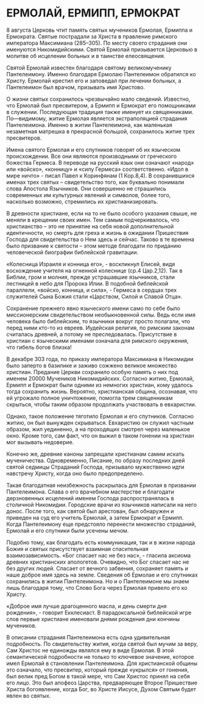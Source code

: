 # ЕРМОЛАЙ, ЕРМИПП, ЕРМОКРАТ

8 августа Церковь чтит память святых мучеников Ермолая, Ермиппа и Ермократа. Святые пострадали за Христа в правление римского императора Максимиана (285–305). По месту своего страдания они именуются Никомидийскими. Святой Ермолай призывается Церковью в молитве об исцелении больных и в таинстве елеосвящения.

Святой Ермолай известен благодаря святому великомученику Пантелеимону. Именно благодаря Ермолаю Пантелеимон обратился ко Христу. Ермолай крестил его и заповедал при лечении больных, а Пантелеимон был врачом, призывать имя Христово.

О жизни святых сохранилось чрезвычайно мало сведений. Известно, что Ермолай был пресвитером, а Ермипп и Ермократ его помощниками в служении. Последующая традиция также именует их священниками. По—видимому, житие Ермолая является экстраполяцией страдания Пантелеимона. Именно в житии Пантелеимона, как маленькая незаметная матрешка в прекрасной большой, сохранилось житие трех пресвитеров.

Имена святого Ермолая и его спутников говорят об их языческом происхождении. Все они являются производными от греческого божества Гермеса. В переводе на русский язык они означают «народ» или «войско», «конницу» и «силу Гермеса» соответственно. «Идол в мире ничто» - писал Павел к Коринфянам (1 Кор.8,4). В сохранившихся именах трех святых – свидетельство того, как буквально понимали слова Апостола Язычников. Они совершенно не страшились современных им культурных явлений и символов, более того, насколько возможно, стремились их христианизировать.

В древности христиане, если на то не было особого указания свыше, не меняли в крещении своих имен. Тем самым подчеркивалось, что христианство – это не принятие на себя новой дополнительной идентичности, но смерть для греха и жизнь в ожидании Пришествия Господа для свидетельства о Нем здесь и сейчас. Таково в те времена было призвание к святости – этом методе благодати по приданию человеческой биографии библейской гравитации.

«Колесница Израиля и конница его», - воскликнул Елисей, видя восхождение учителя на огненной колеснице (ср.4 Цар.2,12). Так в Библии, гром и молния, прежде устрашавшие язычников, стали лестницей в небо для Пророка Илии. В подобной библейской параллели, «войско, конница, и сила», - Гермеса в сердцах трех служителей Сына Божия стали «Царством, Силой и Славой Отца».

Сохранение прежнего явно языческого имени само по себе было миссионерским свидетельством необыкновенной силы. Ведь если имя человека было библейским, то язычники вокруг просто полагали, что перед ними кто-то из евреев. Иудейская религия, по римским законам считалась древней, а потому не преследовалась. Присутствие в христиан с языческими именами означала для римского окружения, что гибель богов близка!

В декабре 303 года, по приказу императора Максимиана в Никомидии было заперто в базилике и заживо сожжено великое множество христиан. Предание Церкви сохранило особую память о них под именем 20000 Мучеников Никомидийских. Согласно житию, Ермолай, Ермипп и Ермократ были одними из немногих христиан, кому удалось тогда сохранить жизнь. Вероятно, христианская община, осознавая, что ей угрожало полное уничтожение, помогла трем священникам скрыться, чтобы таким образом продолжать участвовать в евхаристии.

Однако, такое положение тяготило Ермолая и его спутников. Согласно житию, он был вынужден скрываться. Евхаристию он служил частным образом, жил уединенно, а на проходящих смотрел через маленькое окно. Кроме того, сам факт, что он выжил в таком гонении на христиан мог вызывать недоверие.

Конечно же, древние каноны запрещали христианам самим искать мученичества. Одновременно, Писание, по образу последних дней святой седмицы Страданий Господа, призывало мужественно идти навстречу Христу, когда оно было предопределено.

Такая благодатная неизбежность раскрылась для Ермолая в призвании Пантелеимона. Слава о его врачебном мастерстве и благодати дерзновенных исцелений именем Господа распространялась в столичной Никомидии. Городские врачи из язычников написали на него донос. После того, как святой был арестован, был обнаружен и приведен на суд его учитель Ермолай, а затем Ермократ и Ермипп. Когда Пантелеимону еще предстояло перенести множество страданий, Ермолай и его спутники были усечены мечом.

Подобно тому, как благодать есть коммуникация, так и в жизни народа Божия и святых присутствует взаимная спасительная взаимозависимость. «Бог спасает нас не без нас», - гласила аксиома древних христианских апологетов. Очевидно, что Бог спасает нас не без других людей. Спасает от вечного забвения, сохраняет память и наше доброе имя здесь на земле. Сведения об Ермолае и его спутниках сохранились в житии Пантелеимона. Но и о Пантелеимоне мы знаем лишь благодаря тому, что Слово Бога через Ермолая привело его ко Христу.

«Доброе имя лучше драгоценного масла, и день смерти дня рождения», - говорит Екклесиаст. В парадоксальной библейской игре слов первые христиане именовали днями рождения дни кончины мучеников.

В описании страдания Пантелеимона есть одна удивительная подробность. По свидетельству жития, когда святой был мучим за веру, Сам Христос не единожды являлся ему в виде Ермолая. В этой семантической подробности не только то ключевое значение, которое имел Ермолай в становлении Пантелеимона. Для христианской общины это означало, что пресвитер, который прежде «укрылся» от гонения, был велик пред Богом в такой мере, что Сам Христос принял на себя его лицо. Это был апофеоз Царства, предваряющее Второе Пришествие Христа богоявление, когда Бог, во Христе Иисусе, Духом Святым будет явлен во святых.
